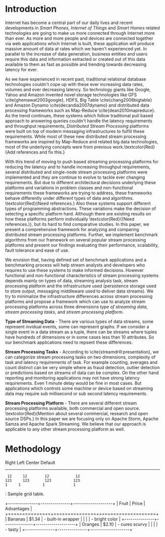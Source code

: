 # Introduction

Internet has become a central part of our daily lives and recent developments in
*Smart Phones*, *Internet of Things* and *Smart Homes* related technologies are going to make us more connected through Internet more than ever. As more and more people and devices are connected together via web applications which Internet is built, these application will produce massive amount of data at rates which we haven't experienced yet. In parallel to the increase of data generation, business entities and users require this data and information extracted or created out of this data available to them as fast as possible and trending towards decreasing latency for ever.

As we have experienced in recent past, traditional relational database technologies couldn't cope up with these ever increasing data rates, volumes and ever decreasing latency. So technology giants like Google, Yahoo and Amazon invented  novel storage technologies like GFS \cite{ghemawat2003google}, HDFS, Big Table \cite{chang2008bigtable} and Amazon Dynamo \cite{decandia2007dynamo} and distributed data processing frameworks such as Map-Reduce \cite{dean2010mapreduce}. As the trend continues, these systems which follow traditional pull based approach to answering queries couldn't handle the latency requirements and throughput requirements, *Distributed Stream Processing* platforms were built on top of modern messaging infrastructures to fulfill these requirements. While most of these new distributed stream processing frameworks are inspired by Map-Reduce and related big data technologies, most of the underlying concepts were from previous work.\textcolor{Red}{Add references and fix this.}

With this trend of moving to push based streaming processing platforms for reducing the latency and to handle increasing throughput requirements, several distributed and single-node stream processing platforms were implemented and they are continue to evolve to tackle ever changing requirements. But due to different architectural decisions underlying these platforms and variations in problem classes and non-functional requirements these frameworks are trying to address, these frameworks behave differently under different types of data and algorithms. \textcolor{Red}{Need references.} Also these systems support different types of programming abstractions. These variations make the decision of selecting a specific platform hard. Although there are existing results on how these platforms perform individually \textcolor{Red}{(Need references.)}, but its hard to find comparative studies. In this paper, we present a comprehensive framework for analyzing and comparing distributed stream processing platforms. Further, we implement benchmark algorithms from our framework on several popular stream processing platforms and present our findings evaluating their performance, scalability, fault tolerance and ease of use.

We envision that, having defined set of benchmark applications and a benchmarking process will help stream analysts and developers who requires to use these systems to make informed decisions. However functional and non-functional characteristics  of stream processing systems depends mainly on types of data, streaming analysis task, stream processing platform and the infrastructure used (persistence storage used to store output, messaging middleware used to deliver data streams). We try to minimalize the infrastructure differences across stream processing platforms  and propose a framework which can use to analyze stream processing platforms across three dimensions *type of streaming data, stream processing tasks,* and *stream processing platform*.

**Type of Streaming Data** - There are various types of data streams, some represent invidual events, some can represent graphs. If we consider a single event in a data stream as a tuple, there can be streams where tuples have hundreds of dimensions or in some cases less than 10 attributes. So our benchmark applications need to repsent these differences.

**Stream Processing Tasks** - According to \cite{streamdrill:presentation}, we can categorize stream processing tasks on two dimensions, complexity of task and latency requirements of task. For example counting, averages and count distinct can be very simple where as fraud detection, outlier detection or predictions based on streams of data can be complex. On the other hand reporting and monitoring applications may not have strong latency requirements. Even 1 minute delay would be fine in most cases. But applications which controls some machine or device based on streaming data may require sub millisecond or sub second latency requirements.

**Stream Processing Platform** - There are several different stream processing platforms available, both commercial and open source. \textcolor{Red}{Mention about several commercial, research and open source DSPs.} In this paper we are focusing only on Apache Storm, Apache Samza and Apache Spark Streaming. We believe that our approach is applicable to any other stream processing platform as well.

# Methodology

  Right     Left     Center     Default
-------     ------ ----------   -------
     12     12        12            12
    123     123       123          123
    1     1          1             1


: Sample grid table.

+---------------+---------------+--------------------+
| Fruit         | Price         | Advantages         |
+===============+===============+====================+
| Bananas       | $1.34         | - built-in wrapper |
|               |               | - bright color     |
+---------------+---------------+--------------------+
| Oranges       | $2.10         | - cures scurvy     |
|               |               | - tasty            |
+---------------+---------------+--------------------+
